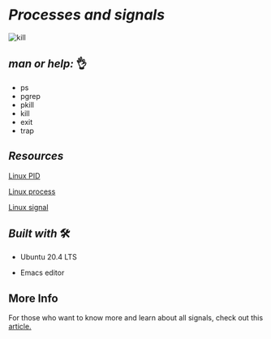 # *_Processes and signals_*



![kill](https://user-images.githubusercontent.com/85587286/160527675-0ca250d5-5f9c-403a-af17-1218ab4696ab.jpeg)


## *_man or help:_* 👌

- ps
- pgrep
- pkill
- kill
- exit
- trap


## *_Resources_*

[Linux PID](http://www.linfo.org/pid.html)

[Linux process](https://www.thegeekstuff.com/2012/03/linux-processes-environment/)

[Linux signal](https://www.thegeekstuff.com/2012/03/linux-signals-fundamentals/)

## **_Built with_**  🛠️

- Ubuntu 20.4 LTS

- Emacs editor


## **More Info**

For those who want to know more and learn about all signals, check out this [article.](https://www.computerhope.com/unix/signals.htm)

